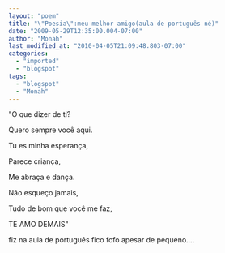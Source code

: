 ```yaml
---
layout: "poem"
title: "\"Poesia\":meu melhor amigo(aula de português né)"
date: "2009-05-29T12:35:00.004-07:00"
author: "Monah"
last_modified_at: "2010-04-05T21:09:48.803-07:00"
categories:
  - "imported"
  - "blogspot"
tags:
  - "blogspot"
  - "Monah"
---
```


"O que dizer de ti?

 Quero sempre você aqui.

 Tu es minha esperança,

 Parece criança,

 Me abraça e dança.

 Não esqueço jamais,

 Tudo de bom que você me faz,

 TE AMO DEMAIS"

fiz na aula de português fico fofo apesar de pequeno....